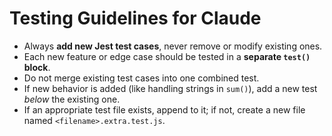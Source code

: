 # Testing Guidelines for Claude

- Always **add new Jest test cases**, never remove or modify existing ones.
- Each new feature or edge case should be tested in a **separate `test()` block**.
- Do not merge existing test cases into one combined test.
- If new behavior is added (like handling strings in `sum()`), add a new test *below* the existing one.
- If an appropriate test file exists, append to it; if not, create a new file named `<filename>.extra.test.js`.

